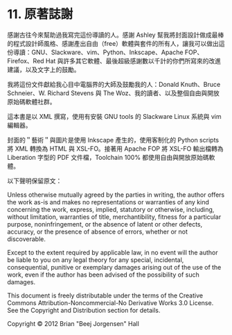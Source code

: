 # 11. 原著誌謝

感謝古往今來幫助過我寫完這份導讀的人。感謝 Ashley 幫我將封面設計做成最棒的程式設計師風格、感謝產出自由（free）軟體與套件的所有人，讓我可以做出這份導讀：GNU、Slackware、vim、Python、Inkscape、Apache FOP、Firefox、Red Hat 與許多其它軟體、最後超級感謝數以千計的你們所寫來的改進建議，以及文字上的鼓勵。

我將這份文件獻給我心目中電腦界的大師及鼓勵我的人：Donald Knuth、Bruce Schneier、W. Richard Stevens 與 The Woz、我的讀者、以及整個自由與開放原始碼軟體社群。

這本書是以 XML 撰寫，使用有安裝 GNU tools 的 Slackware Linux 系統與 vim 編輯器。

封面的＂藝術＂與圖片是使用 Inkscape 產生的，使用客制化的 Python scripts 將 XML 轉換為 HTML 與 XSL-FO。接著用 Apache FOP 將 XSL-FO 輸出檔轉為 Liberation 字型的 PDF 文件檔，Toolchain 100% 都使用自由與開放原始碼軟體。

以下聲明保留原文：

Unless otherwise mutually agreed by the parties in writing, the author offers the work as-is and makes no representations or warranties of any kind concerning the work, express, implied, statutory or otherwise, including, without limitation, warranties of title, merchantibility, fitness for a particular purpose, noninfringement, or the absence of latent or other defects, accuracy, or the presence of absence of errors, whether or not discoverable.

Except to the extent required by applicable law, in no event will the author be liable to you on any legal theory for any special, incidental, consequential, punitive or exemplary damages arising out of the use of the work, even if the author has been advised of the possibility of such damages.

This document is freely distributable under the terms of the Creative Commons Attribution-Noncommercial-No Derivative Works 3.0 License. See the Copyright and Distribution section for details.

Copyright © 2012 Brian "Beej Jorgensen" Hall
